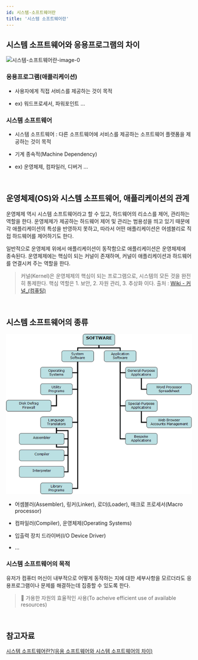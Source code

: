 ```yaml
---
id: 시스템-소프트웨어란
title: '시스템 소프트웨어란'
---
```


## 시스템 소프트웨어와 응용프로그램의 차이

![시스템-소프트웨어란-image-0](https://www.learncomputerscienceonline.com/wp-content/uploads/2019/06/Computer-System-Architecture.jpg)

### 응용프로그램(애플리케이션)

- 사용자에게 직접 서비스를 제공하는 것이 목적

- ex) 워드프로세서, 파워포인트 ...

### 시스템 소프트웨어

- 시스템 소프트웨어 : 다른 소프트웨어에 서비스를 제공하는 소프트웨어 플랫폼을 제공하는 것이 목적

- 기계 종속적(Machine Dependency)

- ex) 운영체제, 컴파일러, 디버거 ...

<br/>

## 운영체제(OS)와 시스템 소프트웨어, 애플리케이션의 관계

운영체제 역시 시스템 소프트웨어라고 할 수 있고, 하드웨어의 리소스를 제어, 관리하는 역할을 한다. 운영체제가 제공하는 하드웨어 제어 및 관리는 범용성을 띄고 있기 때문에 각 애플리케이션의 특성을 반영하지 못하고, 따라서 어떤 애플리케이션은 어셈블리로 직접 하드웨어를 제어하기도 한다.

일반적으로 운영체제 위에서 애플리케이션이 동작함으로 애플리케이션은 운영체제에 종속된다. 운영체제에는 핵심이 되는 커널이 존재하며, 커널이 애플리케이션과 하드웨어를 연결시켜 주는 역할을 한다.

> 커널(Kernel)은 운영체제의 핵심이 되는 프로그램으로, 시스템의 모든 것을 완전히 통제한다. 핵심 역할은 1. 보안, 2. 자원 관리, 3. 추상화 이다.
> 출처 : [Wiki - 커널\_(컴퓨팅)](<https://ko.wikipedia.org/wiki/%EC%BB%A4%EB%84%90_(%EC%BB%B4%ED%93%A8%ED%8C%85)>)

<br/>

## 시스템 소프트웨어의 종류

![시스템-소프트웨어란-image-1](images/시스템-소프트웨어란-image-1.gif)

- 어셈블러(Assembler), 링커(Linker), 로더(Loader), 매크로 프로세서(Macro processor)

- 컴파일러(Compiler), 운영체제(Operating Systems)

- 입출력 장치 드라이버(I/O Device Driver)

- ...

### 시스템 소프트웨어의 목적

유저가 컴퓨터 머신이 내부적으로 어떻게 동작하는 지에 대한 세부사항을 모르더라도 응용프로그램이나 문제를 해결하는데 집중할 수 있도록 한다.

> 📌 가용한 자원의 효율적인 사용(To acheive efficient use of available resources)

<br/>

## 참고자료

[시스템 소프트웨어란?(응용 소프트웨어와 시스템 소프트웨어의 차이)](http://dev.youngkyu.kr/5?category=577623)
